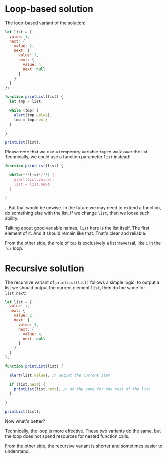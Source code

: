 # Loop-based solution

The loop-based variant of the solution:

```js run
let list = {
  value: 1,
  next: {
    value: 2,
    next: {
      value: 3,
      next: {
        value: 4,
        next: null
      }
    }
  }
};

function printList(list) {
  let tmp = list;

  while (tmp) {
    alert(tmp.value);
    tmp = tmp.next;
  }

}

printList(list);
```

Please note that we use a temporary variable `tmp` to walk over the list. Technically, we could use a function parameter `list` instead:

```js
function printList(list) {

  while(*!*list*/!*) {
    alert(list.value);
    list = list.next;
  }

}
```

...But that would be unwise. In the future we may need to extend a function, do something else with the list. If we change `list`, then we loose such ability.

Talking about good variable names, `list` here is the list itself. The first element of it. And it should remain like that. That's clear and reliable.

From the other side, the role of `tmp` is exclusively a list traversal, like `i` in the `for` loop.

# Recursive solution

The recursive variant of `printList(list)` follows a simple logic: to output a list we should output the current element `list`, then do the same for `list.next`:

```js run
let list = {
  value: 1,
  next: {
    value: 2,
    next: {
      value: 3,
      next: {
        value: 4,
        next: null
      }
    }
  }
};

function printList(list) {

  alert(list.value); // output the current item

  if (list.next) {
    printList(list.next); // do the same for the rest of the list
  }

}

printList(list);
```

Now what's better?

Technically, the loop is more effective. These two variants do the same, but the loop does not spend resources for nested function calls.

From the other side, the recursive variant is shorter and sometimes easier to understand.
